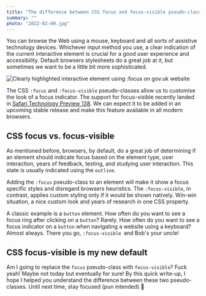 ```yaml
---
title: "The difference between CSS focus and focus-visible pseudo-class"
summary: ""
photo: "2022-02-09.jpg"
---
```


You can browse the Web using a mouse, keyboard and all sorts of assistive technology devices. Whichever input method you use, a clear indication of the current interactive element is crucial for a good user experience and accessibility. Default browsers stylesheets do a great job at it, but sometimes we want to be a little bit more sophisticated.

![Clearly highlighted interactive element using :focus on gov.uk website](/photos/2022-02-09-1.gif)

The CSS `:focus` and `:focus-visible` pseudo-classes allow us to customise the look of a focus indicator. The support for focus-visible recently landed in [Safari Technology Preview 138](https://webkit.org/blog/12176/release-notes-for-safari-technology-preview-138/). We can expect it to be added in an upcoming stable release and make this feature available in all modern browsers.

## CSS focus vs. focus-visible

As mentioned before, browsers, by default, do a great job of determining if an element should indicate focus based on the element type, user interaction, years of feedback, testing, and studying user interaction. This state is usually indicated using the `outline`.

Adding the `:focus` pseudo-class to an element will make it show a focus specific styles and disregard browsers heuristics. The `:focus-visible`, in contrast, applies custom styling only if it would be shown natively. Win-win situation, a nice custom look and years of research in one CSS property.

A classic example is a `button` element. How often do you want to see a focus ring after clicking on a `button`? Rarely. How often do you want to see a focus indicator on a `button` when navigating a website using a keyboard? Almost always. There you go, `:focus-visible `and Bob's your uncle!

## CSS focus-visible is my new default

Am I going to replace the `focus` pseudo-class with `focus-visible`? Fuck yeah! Maybe not today but eventually for sure! By this quick write-up, I hope I helped you understand the difference between these two pseudo-classes. Until next time, stay focused (pun intended) 👊
